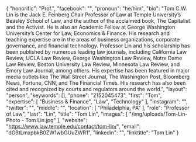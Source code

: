 {
  "honorific": "Prof.",
  "facebook": "",
  "pronoun": "he/him",
  "bio": "Tom C.W. Lin is the Jack E. Feinberg Chair Professor of Law at Temple University’s Beasley School of Law, and the author of the acclaimed book, The Capitalist and the Activist. He is also an Academic Fellow at George Washington University’s Center for Law, Economics & Finance. His research and teaching expertise are in the areas of business organizations, corporate governance, and financial technology. Professor Lin and his scholarship has been published by numerous leading law journals, including California Law Review, UCLA Law Review, George Washington Law Review, Notre Dame Law Review, Boston University Law Review, Minnesota Law Review, and Emory Law Journal, among others. His expertise has been featured in major media outlets like The Wall Street Journal, The Washington Post, Bloomberg News, Fortune, CNN, and The Financial Times. His research has also been cited and recognized by courts and regulators around the world.",
  "layout": "person",
  "keywords": [],
  "phone": "2152045473",
  "first": "Tom",
  "expertise": [
    "Business & Finance",
    "Law",
    "Technology"
  ],
  "instagram": "",
  "twitter": "",
  "middle": "",
  "location": [
    "Philadelphia, PA"
  ],
  "role": "Professor of Law",
  "last": "Lin",
  "title": "Tom Lin",
  "images": [
    "/img/uploads/Tom-Lin-Photo - Tom Lin.jpg"
  ],
  "website": "https://www.law.temple.edu/contact/tom-lin/",
  "email": "dG9tLmxpbkB0ZW1wbGUuZWR1",
  "linkedin": "",
  "linktitle": "Tom Lin"
}